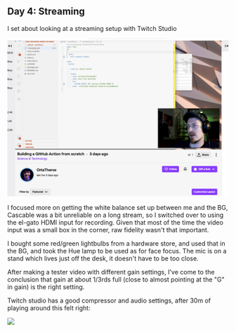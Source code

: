 ## Day 4: Streaming

I set about looking at a streaming setup with Twitch Studio

<img src="./img/stream.png">

I focused more on getting the white balance set up between me and the BG, Cascable was a bit unreliable on a long stream, so I switched over to using the el-gato HDMI input for recording. Given that most of the time the video input was a small box in the corner, raw fidelity wasn't that important.

I bought some red/green lightbulbs from a hardware store, and used that in the BG, and took the Hue lamp to be used as for face focus. The mic is on a stand which lives just off the desk, it doesn't have to be too close. 

After making a tester video with different gain settings, I've come to the conclusion that gain at about 1/3rds full (close to almost pointing at the "G" in gain) is the right setting. 

Twitch studio has a good compressor and audio settings, after 30m of playing around this felt right:

<img src="./img/twitch-studio">

